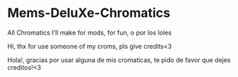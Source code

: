 # Mems-DeluXe-Chromatics
All Chromatics I'll make for mods, for fun, o por los loles

Hi, thx for use someone of my croms, pls give credits<3

Hola!, gracias por usar alguna de mis cromaticas, te pido de favor que dejes creditos!<3
